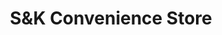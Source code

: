 ---
title: "S&K Convenience Store"
url: /gaylord/sandk-convenience-store-m-32-east/
shop: convenience
---